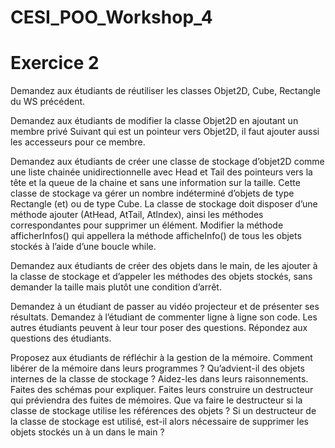 # CESI_POO_Workshop_4
# Exercice 2
Demandez aux étudiants de réutiliser les classes Objet2D, Cube, Rectangle du WS précédent.

Demandez aux étudiants de modifier la classe Objet2D en ajoutant un membre privé Suivant qui est un pointeur vers Objet2D, il faut ajouter aussi les accesseurs pour ce membre.

Demandez aux étudiants de créer une classe de stockage d’objet2D comme une liste chainée unidirectionnelle avec Head et Tail des pointeurs vers la tête et la queue de la chaine et sans une information sur la taille. Cette classe de stockage va gérer un nombre indéterminé d’objets de type Rectangle (et) ou de type Cube. La classe de stockage doit disposer d’une méthode ajouter (AtHead, AtTail, AtIndex), ainsi les méthodes correspondantes pour supprimer un élément. Modifier la méthode afficherInfos() qui appellera la méthode afficheInfo() de tous les objets stockés à l’aide d’une boucle while.

Demandez aux étudiants de créer des objets dans le main, de les ajouter à la classe de stockage et d’appeler les méthodes des objets stockés, sans demander la taille mais plutôt une condition d’arrêt.

Demandez à un étudiant de passer au vidéo projecteur et de présenter ses résultats. Demandez à l’étudiant de commenter ligne à ligne son code. Les autres étudiants peuvent à leur tour poser des questions. Répondez aux questions des étudiants.

Proposez aux étudiants de réfléchir à la gestion de la mémoire. Comment libérer de la mémoire dans leurs programmes ? Qu’advient-il des objets internes de la classe de stockage ? Aidez-les dans leurs raisonnements. Faites des schémas pour expliquer. Faites leurs construire un destructeur qui préviendra des fuites de mémoires. Que va faire le destructeur si la classe de stockage utilise les références des objets ? Si un destructeur de la classe de stockage est utilisé, est-il alors nécessaire de supprimer les objets stockés un à un dans le main ?